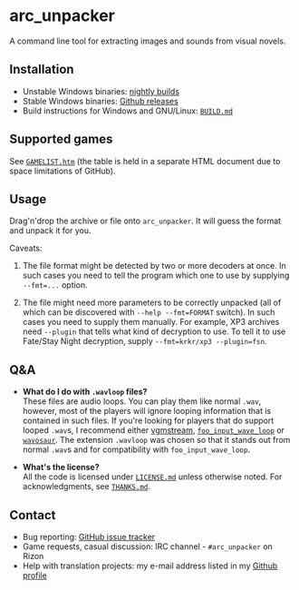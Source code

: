 arc\_unpacker
=============

A command line tool for extracting images and sounds from visual novels.

## Installation

- Unstable Windows binaries: [nightly builds](http://tmp.sakuya.pl/au/)
- Stable Windows binaries:
  [Github releases](https://github.com/vn-tools/arc_unpacker/releases)
- Build instructions for Windows and GNU/Linux:
  [`BUILD.md`](https://github.com/vn-tools/arc_unpacker/blob/master/BUILD.md)

## Supported games

See
[`GAMELIST.htm`](https://rawgit.com/vn-tools/arc_unpacker/master/GAMELIST.htm)
(the table is held in a separate HTML document due to space limitations of
GitHub).

## Usage

Drag'n'drop the archive or file onto `arc_unpacker`. It will guess the format
and unpack it for you.

Caveats:

1. The file format might be detected by two or more decoders at once. In such
   cases you need to tell the program which one to use by supplying `--fmt=...`
   option.

2. The file might need more parameters to be correctly unpacked (all of which
   can be discovered with `--help --fmt=FORMAT` switch). In such cases you need
   to supply them manually. For example, XP3 archives need `--plugin` that
   tells what kind of decryption to use. To tell it to use Fate/Stay Night
   decryption, supply `--fmt=krkr/xp3 --plugin=fsn`.

## Q&A

- **What do I do with `.wavloop` files?**  
  These files are audio loops. You can play them like normal `.wav`,
  however, most of the players will ignore looping information that is
  contained in such files. If you're looking for players that do support looped
  `.wav`s, I recommend either
  [vgmstream](https://github.com/kode54/vgmstream/),
  [`foo_input_wave_loop`](http://www.slemanique.com/software/foo_input_wave_loop.html)
  or [`wavosaur`](http://www.wavosaur.com/).
  The extension `.wavloop` was chosen so that it stands out from normal `.wav`s
  and for compatibility with `foo_input_wave_loop`.

- **What's the license?**  
  All the code is licensed under
  [`LICENSE.md`](https://github.com/vn-tools/arc_unpacker/blob/master/LICENSE.md)
  unless otherwise noted. For acknowledgments, see
  [`THANKS.md`](https://github.com/vn-tools/arc_unpacker/blob/master/THANKS.md).

## Contact

- Bug reporting: [GitHub issue
  tracker](https://github.com/vn-tools/arc_unpacker/issues)
- Game requests, casual discussion: IRC channel - `#arc_unpacker` on Rizon
- Help with translation projects: my e-mail address listed in my [Github
  profile](https://github.com/rr-)

